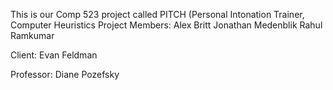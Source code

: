 This is our Comp 523 project called PITCH (Personal Intonation Trainer, Computer Heuristics
Project Members:
Alex Britt
Jonathan Medenblik
Rahul Ramkumar

Client:
Evan Feldman

Professor:
Diane Pozefsky
